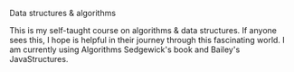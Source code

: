 Data structures & algorithms

This is my self-taught course on algorithms & data structures.
If anyone sees this, I hope is helpful in their journey through this
fascinating world. I am currently using Algorithms Sedgewick's book and Bailey's 
JavaStructures.